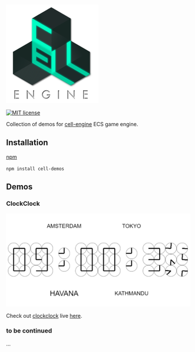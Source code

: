 <img src="https://github.com/unnoon/cell-demos/raw/master/rsc/img/CELL-ENGINE.png" width="250" height="267" />

[![MIT license](http://img.shields.io/badge/license-MIT-brightgreen.svg)](http://opensource.org/licenses/MIT)

Collection of demos for [cell-engine](https://github.com/unnoon/cell-engine) ECS game engine. 

## Installation

[npm](https://www.npmjs.com)

`npm install cell-demos`

## Demos

### ClockClock

[<img src="https://github.com/unnoon/cell-demos/raw/master/demos/clockclock/rsc/img/clockclock.jpg" width="500" height="252" />](demos/clockclock)

Check out [clockclock](http://grogger.io/portfolio/clockclock/) live [here](http://grogger.io/portfolio/clockclock/).

### to be continued

...

